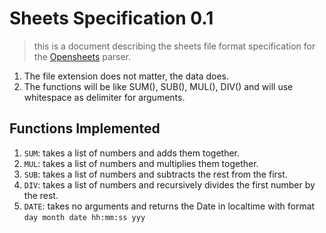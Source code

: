 # Sheets Specification 0.1


> this is a document describing the sheets file format specification
> for the [Opensheets](https://github.com/HarshitJoshi9152/Opensheets) parser.

1. The file extension does not matter, the data does.
2. The functions will be like SUM(), SUB(), MUL(), DIV() and 
   will use whitespace as delimiter for arguments.

## Functions Implemented

1. `SUM`: takes a list of numbers and adds them together.
2. `MUL`: takes a list of numbers and multiplies them together.
3. `SUB`: takes a list of numbers and subtracts the rest from the first.
4. `DIV`: takes a list of numbers and recursively divides the first number by the rest.
5. `DATE`: takes no arguments and returns the Date in localtime with format `day month date hh:mm:ss yyy`
